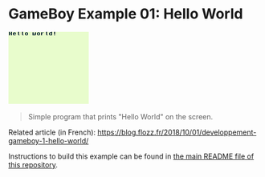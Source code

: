 # GameBoy Example 01: Hello World

![Hello World Screenshot](hello_screenshot.png)

> Simple program that prints "Hello World" on the screen.

Related article (in French): https://blog.flozz.fr/2018/10/01/developpement-gameboy-1-hello-world/

Instructions to build this example can be found in [the main README file of this repository](https://github.com/flozz/gameboy-examples/#compiling-examples).

